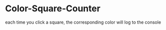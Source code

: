 # Color-Square-Counter
each time you click a square, the corresponding color will log to the console
